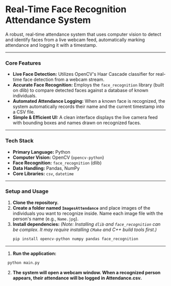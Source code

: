 # Real-Time Face Recognition Attendance System

A robust, real-time attendance system that uses computer vision to detect and identify faces from a live webcam feed, automatically marking attendance and logging it with a timestamp.

---

### Core Features

- **Live Face Detection:** Utilizes OpenCV's Haar Cascade classifier for real-time face detection from a webcam stream.
- **Accurate Face Recognition:** Employs the `face_recognition` library (built on dlib) to compare detected faces against a database of known individuals.
- **Automated Attendance Logging:** When a known face is recognized, the system automatically records their name and the current timestamp into a CSV file.
- **Simple & Efficient UI:** A clean interface displays the live camera feed with bounding boxes and names drawn on recognized faces.

---

### Tech Stack

- **Primary Language:** Python
- **Computer Vision:** OpenCV (`opencv-python`)
- **Face Recognition:** `face_recognition` (dlib)
- **Data Handling:** Pandas, NumPy
- **Core Libraries:** `csv`, `datetime`

---

### Setup and Usage

1. **Clone the repository.**
2. **Create a folder named `ImagesAttendance`** and place images of the individuals you want to recognize inside. Name each image file with the person's name (e.g., `Name.jpg`).
3. **Install dependencies:**
   *(Note: Installing `dlib` and `face_recognition` can be complex. It may require installing `CMake` and C++ build tools first.)*
   ```bash
   pip install opencv-python numpy pandas face_recognition
   ```

---

1. **Run the application:**
  ```bash
   python main.py
  ```

2. **The system will open a webcam window. When a recognized person appears, their attendance will be logged in Attendance.csv.**
